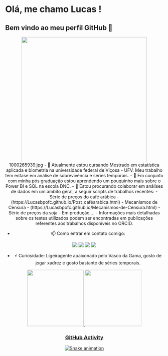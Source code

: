 # Olá, me chamo Lucas ! 
## Bem vindo ao meu perfil GitHub 👋
<div align="center">
<img height="400em" src="(https://github.com/Lucasbpofc/Lucasbpofc.github.io/blob/main/Lucasbelo.io.Rproj)">
 1000265939.jpg
- 🔭 Atualmente estou cursando Mestrado em estatística aplicada e biometria na universidade federal de Viçosa - UFV. Meu trabalho tem enfase em análise de sobrevivência e séries temporais.
- 🌱 Em conjunto com minha pós graduação estou aprendendo um pouquinho mais sobre o Power BI e SQL na escola DNC.
- 👯 Estou procurando colaborar em análises de dados em um ambito geral, a seguir scripts de trabalhos recentes:
- Série de preços do café arábica - (https://Lucasbpofc.github.io/Post_caféarabica.html)
- Mecanismos de Censura - (https://Lucasbpofc.github.io/Mecanismos-de-Censura.html)
- Série de preços da soja - Em produção ...
- Informações mais detalhadas sobre os testes utilizados podem ser encontradas em publicações referentes aos trabalhos disponíveis no ORCID.
 
- 📫 Como entrar em contato comigo:
<div>
<a href="https://instagram.com/lucasbello_01" target="_blank"><img loading="lazy" src="https://img.shields.io/badge/-Instagram-%23E4405F?style=for-the-badge&logo=instagram&logoColor=white" target="_blank"></a>
<a href="mailto:contato@Lucas.p.belo019@gmail.com"><img loading="lazy" src="https://img.shields.io/badge/Gmail-D14836?style=for-the-badge&logo=gmail&logoColor=white" target="_blank"></a>
<a href="https://www.linkedin.com/in/lucas-pereira-belo-3aa8a51a9" target="_blank"><img loading="lazy" src="https://img.shields.io/badge/-LinkedIn-%230077B5?style=for-the-badge&logo=linkedin&logoColor=white" target="_blank"></a>
<a href="https://orcid.org/0009-0002-7189-514X" target="_blank"><img loading="lazy" src="https://img.shields.io/badge/-ORCID-A6CE39?style=for-the-badge&logo=orcid&logoColor=white" target="_blank"></a>
</div>

- ⚡ Curiosidade: Ligeiragente apaixonado pelo Vasco da Gama, gosto de jogar xadrez e gosto bastante de séries temporais.
<div>
<a href="https://github.com/Lucasbpofc">
<img loading="lazy" height="180em" src="https://github-readme-stats.vercel.app/api/top-langs/?username=Lucasbpofc&layout=compact&langs_count=7&theme=dracula"/>
<img loading="lazy" height="180em" src="https://github-readme-stats.vercel.app/api?username=Lucasbpofc&show_icons=true&theme=dracula&include_all_commits=true&count_private=true"/>
</div>

### GitHub Activity

![Snake animation](https://github.com/ubiratan-motta/ubiratan-motta/blob/output/github-contribution-grid-snake.svg)
